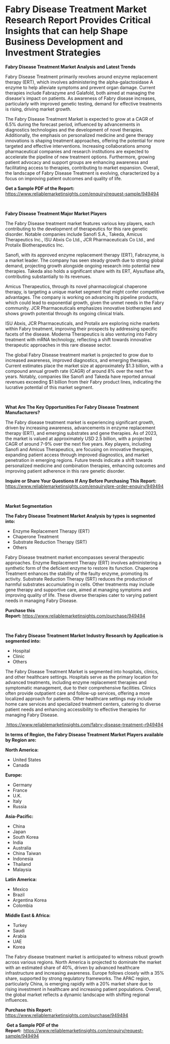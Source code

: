 <p><h1>Fabry Disease Treatment Market Research Report Provides Critical Insights that can help Shape Business Development and Investment Strategies</h1></p><p><strong>Fabry Disease Treatment Market Analysis and Latest Trends</strong></p>
<p><p>Fabry Disease Treatment primarily revolves around enzyme replacement therapy (ERT), which involves administering the alpha-galactosidase A enzyme to help alleviate symptoms and prevent organ damage. Current therapies include Fabrazyme and Galafold, both aimed at managing the disease's impact on patients. As awareness of Fabry disease increases, particularly with improved genetic testing, demand for effective treatments is rising, driving market growth.</p><p>The Fabry Disease Treatment Market is expected to grow at a CAGR of 6.5% during the forecast period, influenced by advancements in diagnostics technologies and the development of novel therapies. Additionally, the emphasis on personalized medicine and gene therapy innovations is shaping treatment approaches, offering the potential for more targeted and effective interventions. Increasing collaborations among pharmaceutical companies and research institutions are expected to accelerate the pipeline of new treatment options. Furthermore, growing patient advocacy and support groups are enhancing awareness and facilitating access to therapies, contributing to market expansion. Overall, the landscape of Fabry Disease Treatment is evolving, characterized by a focus on improving patient outcomes and quality of life.</p></p>
<p><strong>Get a Sample PDF of the Report:&nbsp;</strong> <a href="https://www.reliablemarketinsights.com/enquiry/request-sample/949494?utm_campaign=3133&utm_medium=2&utm_source=Github&utm_content=ia&utm_term=17042025&utm_id=fabry-disease-treatment">https://www.reliablemarketinsights.com/enquiry/request-sample/949494</a></p>
<p>&nbsp;</p>
<p><strong>Fabry Disease Treatment Major Market Players</strong></p>
<p><p>The Fabry Disease treatment market features various key players, each contributing to the development of therapeutics for this rare genetic disorder. Notable companies include Sanofi S.A., Takeda, Amicus Therapeutics Inc., ISU Abxis Co Ltd., JCR Pharmaceuticals Co Ltd., and Protalix Biotherapeutics Inc.</p><p>Sanofi, with its approved enzyme replacement therapy (ERT), Fabrazyme, is a market leader. The company has seen steady growth due to strong global demand, projecting growth alongside ongoing research into potential new therapies. Takeda also holds a significant share with its ERT, Alysuflase alfa, contributing substantially to its revenues.</p><p>Amicus Therapeutics, through its novel pharmacological chaperone therapy, is targeting a unique market segment that might confer competitive advantages. The company is working on advancing its pipeline products, which could lead to exponential growth, given the unmet needs in the Fabry community. JCR Pharmaceuticals emphasizes innovative biotherapies and shows growth potential through its ongoing clinical trials.</p><p>ISU Abxis, JCR Pharmaceuticals, and Protalix are exploring niche markets within Fabry treatment, improving their prospects by addressing specific facets of the disease. Moderna Therapeutics is also venturing into Fabry treatment with mRNA technology, reflecting a shift towards innovative therapeutic approaches in this rare disease sector.</p><p>The global Fabry Disease treatment market is projected to grow due to increased awareness, improved diagnostics, and emerging therapies. Current estimates place the market size at approximately $1.3 billion, with a compound annual growth rate (CAGR) of around 8% over the next five years. Notably, companies like Sanofi and Takeda have reported annual revenues exceeding $1 billion from their Fabry product lines, indicating the lucrative potential of this market segment.</p></p>
<p>&nbsp;</p>
<p><strong>What Are The Key Opportunities For Fabry Disease Treatment Manufacturers?</strong></p>
<p><p>The Fabry disease treatment market is experiencing significant growth, driven by increasing awareness, advancements in enzyme replacement therapy (ERT), and emerging substrates and gene therapies. As of 2023, the market is valued at approximately USD 2.5 billion, with a projected CAGR of around 7-9% over the next five years. Key players, including Sanofi and Amicus Therapeutics, are focusing on innovative therapies, expanding patient access through improved diagnostics, and market penetration in emerging regions. Future trends indicate a shift towards personalized medicine and combination therapies, enhancing outcomes and improving patient adherence in this rare genetic disorder.</p></p>
<p><strong>Inquire or Share Your Questions If Any Before Purchasing This Report:</strong> <a href="https://www.reliablemarketinsights.com/enquiry/pre-order-enquiry/949494?utm_campaign=3133&utm_medium=2&utm_source=Github&utm_content=ia&utm_term=17042025&utm_id=fabry-disease-treatment">https://www.reliablemarketinsights.com/enquiry/pre-order-enquiry/949494</a></p>
<p>&nbsp;</p>
<p><strong>Market Segmentation</strong></p>
<p><strong>The Fabry Disease Treatment Market Analysis by types is segmented into:</strong></p>
<p><ul><li>Enzyme Replacement Therapy (ERT)</li><li>Chaperone Treatment</li><li>Substrate Reduction Therapy (SRT)</li><li>Others</li></ul></p>
<p><p>Fabry Disease treatment market encompasses several therapeutic approaches. Enzyme Replacement Therapy (ERT) involves administering a synthetic form of the deficient enzyme to restore its function. Chaperone Treatment enhances the stability of the faulty enzyme, promoting its activity. Substrate Reduction Therapy (SRT) reduces the production of harmful substrates accumulating in cells. Other treatments may include gene therapy and supportive care, aimed at managing symptoms and improving quality of life. These diverse therapies cater to varying patient needs in managing Fabry Disease.</p></p>
<p><strong>Purchase this Report:&nbsp;</strong><a href="https://www.reliablemarketinsights.com/purchase/949494?utm_campaign=3133&utm_medium=2&utm_source=Github&utm_content=ia&utm_term=17042025&utm_id=fabry-disease-treatment">https://www.reliablemarketinsights.com/purchase/949494</a></p>
<p>&nbsp;</p>
<p><strong>The Fabry Disease Treatment Market Industry Research by Application is segmented into:</strong></p>
<p><ul><li>Hospital</li><li>Clinic</li><li>Others</li></ul></p>
<p><p>The Fabry Disease Treatment Market is segmented into hospitals, clinics, and other healthcare settings. Hospitals serve as the primary location for advanced treatments, including enzyme replacement therapies and symptomatic management, due to their comprehensive facilities. Clinics often provide outpatient care and follow-up services, offering a more localized approach for patients. Other healthcare settings may include home care services and specialized treatment centers, catering to diverse patient needs and enhancing accessibility to effective therapies for managing Fabry Disease.</p></p>
<p><a href="https://www.reliablemarketinsights.com/fabry-disease-treatment-r949494?utm_campaign=3133&utm_medium=2&utm_source=Github&utm_content=ia&utm_term=17042025&utm_id=fabry-disease-treatment">&nbsp;https://www.reliablemarketinsights.com/fabry-disease-treatment-r949494</a></p>
<p><strong>In terms of Region, the Fabry Disease Treatment Market Players available by Region are:</strong></p>
<p>
    <p> <strong> North America: </strong>
        <ul>
            <li>United States</li>
            <li>Canada</li>
        </ul>
        </p> 
    <p> <strong> Europe: </strong>
        <ul>
            <li>Germany</li>
            <li>France</li>
            <li>U.K.</li>
            <li>Italy</li>
            <li>Russia</li>
        </ul>
        </p> 
    <p> <strong> Asia-Pacific: </strong>
        <ul>
            <li>China</li>
            <li>Japan</li>
            <li>South Korea</li>
            <li>India</li>
            <li>Australia</li>
            <li>China Taiwan</li>
            <li>Indonesia</li>
            <li>Thailand</li>
            <li>Malaysia</li>
        </ul>
        </p> 
    <p> <strong> Latin America: </strong>
        <ul>
            <li>Mexico</li>
            <li>Brazil</li>
            <li>Argentina Korea</li>
            <li>Colombia</li>
        </ul>
        </p> 
    <p> <strong> Middle East & Africa: </strong>
        <ul>
            <li>Turkey</li>
            <li>Saudi</li>
            <li>Arabia</li>
            <li>UAE</li>
            <li>Korea</li>
        </ul>
    </p>
    </p>
<p><p>The Fabry disease treatment market is anticipated to witness robust growth across various regions. North America is projected to dominate the market with an estimated share of 40%, driven by advanced healthcare infrastructure and increasing awareness. Europe follows closely with a 35% share, supported by strong regulatory frameworks. The APAC region, particularly China, is emerging rapidly with a 20% market share due to rising investment in healthcare and increasing patient populations. Overall, the global market reflects a dynamic landscape with shifting regional influences.</p></p>
<p><strong>Purchase this Report: </strong><a href="https://www.reliablemarketinsights.com/purchase/949494?utm_campaign=3133&utm_medium=2&utm_source=Github&utm_content=ia&utm_term=17042025&utm_id=fabry-disease-treatment">https://www.reliablemarketinsights.com/purchase/949494</a></p>
<p>&nbsp;<strong>Get a Sample PDF of the Report:&nbsp;&nbsp;</strong><a href="https://www.reliablemarketinsights.com/enquiry/request-sample/949494?utm_campaign=3133&utm_medium=2&utm_source=Github&utm_content=ia&utm_term=17042025&utm_id=fabry-disease-treatment">https://www.reliablemarketinsights.com/enquiry/request-sample/949494</a></p>
<p><strong></strong></p>
<p><p></p><p></p><p></p></p>
